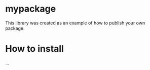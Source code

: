 # mypackage
This library was created as an example of how to publish your own package.

# How to install
...